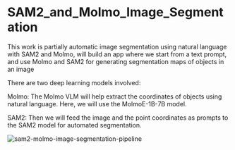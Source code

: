 # SAM2_and_Molmo_Image_Segmentation

This work is partially automatic image segmentation using natural language with SAM2 and Molmo, will build an app where we start from a text prompt, and use Molmo and SAM2 for generating segmentation maps of objects in an image

There are two deep learning models involved:

Molmo: The Molmo VLM will help extract the coordinates of objects using natural language. Here, we will use the MolmoE-1B-7B model.

SAM2: Then we will feed the image and the point coordinates as prompts to the SAM2 model for automated segmentation. 

![sam2-molmo-image-segmentation-pipeline](https://github.com/user-attachments/assets/8c0e1710-9f66-412b-b7be-e420860c85cf)
